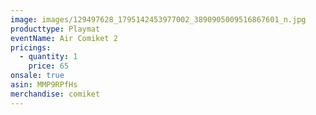 ```yaml
---
image: images/129497628_1795142453977002_3890905009516867601_n.jpg
producttype: Playmat
eventName: Air Comiket 2
pricings:
  - quantity: 1
    price: 65
onsale: true
asin: MMP9RPfHs
merchandise: comiket
---
```

